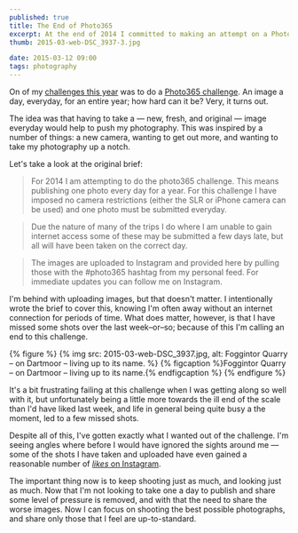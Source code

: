 ```yaml
---
published: true
title: The End of Photo365
excerpt: At the end of 2014 I committed to making an attempt on a Photo365 challenge. It didn't go to plan, and here's why it wasn't a failure.
thumb: 2015-03-web-DSC_3937-3.jpg

date: 2015-03-12 09:00
tags: photography
---
```


On of my [challenges this year](https://danielgroves.net/notebook/2014/12/2014-review/ "My review of 2014, featuring some challenges for the year") was to do a [Photo365 challenge](https://danielgroves.net/photo365/ "My Photo365 Challenge Attempt"). An image a day, everyday, for an entire year; how hard can it be? Very, it turns out.

The idea was that having to take a — new, fresh, and original — image everyday would help to push my photography. This was inspired by a number of things: a new camera, wanting to get out more, and wanting to take my photography up a notch.

Let's take a look at the original brief:

> For 2014 I am attempting to do the photo365 challenge. This means publishing one photo every day for a year. For this challenge I have imposed no camera restrictions (either the SLR or iPhone camera can be used) and one photo must be submitted everyday.

> Due the nature of many of the trips I do where I am unable to gain internet access some of these may be submitted a few days late, but all will have been taken on the correct day.

> The images are uploaded to Instagram and provided here by pulling those with the #photo365 hashtag from my personal feed. For immediate updates you can follow me on Instagram.

I'm behind with uploading images, but that doesn't matter. I intentionally wrote the brief to cover this, knowing I'm often away without an internet connection for periods of time. What does matter, however, is that I have missed some shots over the last week–or–so; because of this I'm calling an end to this challenge.  

{% figure %}
  {% img src: 2015-03-web-DSC_3937.jpg, alt: Foggintor Quarry – on Dartmoor – living up to its name. %}
  {% figcaption %}Foggintor Quarry – on Dartmoor – living up to its name.{% endfigcaption %}
{% endfigure %}

It's a bit frustrating failing at this challenge when I was getting along so well with it, but unfortunately being a little more towards the ill end of the scale than I'd have liked last week, and life in general being quite busy a the moment, led to a few missed shots.

Despite all of this, I've gotten exactly what I wanted out of the challenge. I'm seeing angles where before I would have ignored the sights around me — some of the shots I have taken and uploaded have even gained a reasonable number of [*likes* on Instagram](https://instagram.com/danielsgroves/p/zRw424TfbE/ "A reasonably popular waterfall shoot from February 2015").

The important thing now is to keep shooting just as much, and looking just as much. Now that I'm not looking to take one a day to publish and share some level of pressure is removed, and with that the need to share the worse images. Now I can focus on shooting the best possible photographs, and share only those that I feel are up-to-standard.
